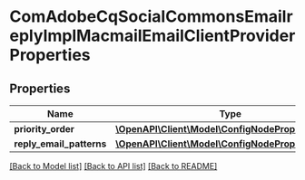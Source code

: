 # ComAdobeCqSocialCommonsEmailreplyImplMacmailEmailClientProviderProperties

## Properties
Name | Type | Description | Notes
------------ | ------------- | ------------- | -------------
**priority_order** | [**\OpenAPI\Client\Model\ConfigNodePropertyInteger**](ConfigNodePropertyInteger.md) |  | [optional] 
**reply_email_patterns** | [**\OpenAPI\Client\Model\ConfigNodePropertyArray**](ConfigNodePropertyArray.md) |  | [optional] 

[[Back to Model list]](../README.md#documentation-for-models) [[Back to API list]](../README.md#documentation-for-api-endpoints) [[Back to README]](../README.md)


